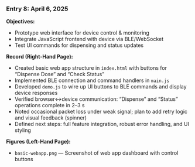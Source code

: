 ### Entry 8: April 6, 2025

**Objectives:**
- Prototype web interface for device control & monitoring  
- Integrate JavaScript frontend with device via BLE/WebSocket  
- Test UI commands for dispensing and status updates  

**Record (Right-Hand Page):**
- Created basic web app structure in `index.html` with buttons for “Dispense Dose” and “Check Status”  
- Implemented BLE connection and command handlers in `main.js`  
- Developed `demo.js` to wire up UI buttons to BLE commands and display device responses  
- Verified browser↔device communication: “Dispense” and “Status” operations complete in 2–3 s  
- Noted occasional packet loss under weak signal; plan to add retry logic and visual feedback (spinner)  
- Defined next steps: full feature integration, robust error handling, and UI styling  

**Figures (Left-Hand Page):**
- `basic-webapp.png` — Screenshot of web app dashboard with control buttons  
